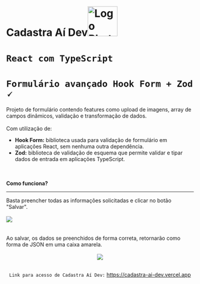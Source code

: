 # Cadastra Aí Dev<img src="https://github.com/IgorBandeira/CadastraAiDev/assets/106918230/1dc2d63e-9baf-4671-b8b0-9f4a1b754152" alt="Logo RhythmRevival" width="80" style="margin-bottom: -10px;" />

# `React com TypeScript`
# `Formulário avançado Hook Form + Zod 🗸`
Projeto de formulário contendo features como upload de imagens, array de campos dinâmicos, validação e transformação de dados.
<br><br>
Com utilização de:<br>
<ul>
  <li><strong>Hook Form:</strong> biblioteca usada para validação de formulário em aplicações React, sem nenhuma outra dependência.</li>
  <li><strong>Zod:</strong> biblioteca de validação de esquema que permite validar e tipar dados de entrada em aplicações TypeScript.</li>
</ul>
<br><br>
<strong>Como funciona?</strong><hr>
Basta preencher todas as informações solicitadas e clicar no botão "Salvar".<br><br>
<img src="https://github.com/IgorBandeira/CadastraAiDev/assets/106918230/838af894-7ee9-4a11-a6ff-3ebc367c8b5c"/><br><br><br>
Ao salvar, os dados se preenchidos de forma correta, retornarão como forma de JSON em uma caixa amarela.<br><br>
<div align="center">
<img src="https://github.com/IgorBandeira/CadastraAiDev/assets/106918230/c8eb637a-18f4-4485-87c4-031fe1f06122"/>
</div>
<br>
<div align="center">
  
`Link para acesso de Cadastra Aí Dev:` https://cadastra-ai-dev.vercel.app

<div/>





